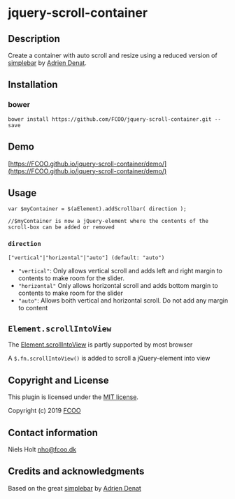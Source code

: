 # jquery-scroll-container
>


## Description

Create a container with auto scroll and resize using a reduced version of [simplebar](https://github.com/Grsmto/simplebar) by [Adrien Denat](https://github.com/Grsmto).
 
## Installation
### bower
`bower install https://github.com/FCOO/jquery-scroll-container.git --save`

## Demo
[https://FCOO.github.io/jquery-scroll-container/demo/](https://FCOO.github.io/jquery-scroll-container/demo/)
 

## Usage

    var $myContainer = $(aElement).addScrollbar( direction );

    //$myContainer is now a jQuery-element where the contents of the scroll-box can be added or removed

### `direction`

    ["vertical"|"horizontal"|"auto"] (default: "auto")

- `"vertical"`: Only allows vertical scroll and adds left and right margin to contents to make room for the slider. 
- `"horizontal"` Only allows horizontal scroll and adds bottom margin to contents to make room for the slider
- `"auto"`: Allows boith vertical and horizontal scroll. Do not add any margin to content
 
<!--
## Modernizr
The package uses class `touchevents` and `no-touchevents` for the `<html>` element as in [modernizr](https://modernizr.com/) test `touchevents` to enable or disable dragging the bar. 

[modernizr](https://modernizr.com/) is not included automatic.
-->
## `Element.scrollIntoView`
The [Element.scrollIntoView](https://developer.mozilla.org/en-US/docs/Web/API/Element/scrollIntoView) is partly supported by most browser

A `$.fn.scrollIntoView()` is added to scroll a jQuery-element into view


## Copyright and License
This plugin is licensed under the [MIT license](https://github.com/FCOO/jquery-scroll-container/LICENSE).

Copyright (c) 2019 [FCOO](https://github.com/FCOO)

## Contact information

Niels Holt nho@fcoo.dk


## Credits and acknowledgments
Based on the great [simplebar](https://github.com/Grsmto/simplebar) by [Adrien Denat](https://github.com/Grsmto)

